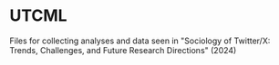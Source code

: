 # UTCML

Files for collecting analyses and data seen in "Sociology of Twitter/X: Trends, Challenges, and Future Research Directions" (2024) 

